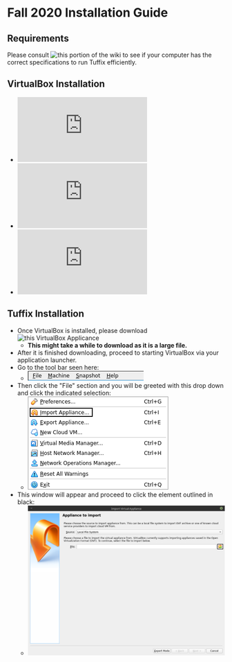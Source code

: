# Fall 2020 Installation Guide

## Requirements

Please consult ![this](https://github.com/mshafae/tuffix/wiki/Tuffix-2.0-requirements) portion of the wiki to see if your computer has the correct specifications to run Tuffix efficiently.

## VirtualBox Installation

- ![For Windows Users](https://www.virtualbox.org/manual/ch02.html#installation_windows)
- ![For MacOS Users](https://www.virtualbox.org/manual/ch02.html#installation-mac)
- ![For Linux Users](https://www.virtualbox.org/manual/ch02.html#install-linux-host)

## Tuffix Installation

- Once VirtualBox is installed, please download ![this VirtualBox Applicance](https://drive.google.com/file/d/1mbF4Y2sfWe7m409p0ejrof3kOmNJflVI/view?usp=sharing)
    - **This might take a while to download as it is a large file.**
- After it is finished downloading, proceed to starting VirtualBox via your application launcher.
- Go to the tool bar seen here:
    * ![Toolbar](assets/2020-install/toolbar.png)
- Then click the "File" section and you will be greeted with this drop down and click the indicated selection:
    * ![Dropdown](assets/2020-install/dropdown.png)
- This window will appear and proceed to click the element outlined in black:
    * ![File Selection](assets/2020-install/file-selection.png)
